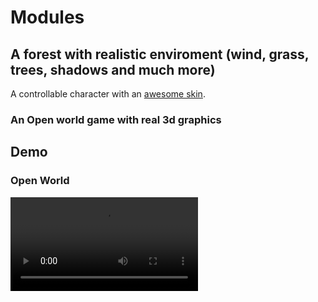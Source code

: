 # Modules
## A forest with realistic enviroment (wind, grass, trees, shadows and much more)  
A controllable character with an <a href="https://www.mixamo.com/">awesome skin</a>.
### An Open world game with real 3d graphics
## Demo
### Open World
<video src="https://user-images.githubusercontent.com/76200263/180404784-c2d10576-ef3f-4ea6-a0a1-06ceec585394.mp4"/>
<video src="https://user-images.githubusercontent.com/76200263/180404141-d4a49447-fdbd-4300-bff1-a40d4f0fc789.mp4"/>
### Parkour Demo  
<video src='https://user-images.githubusercontent.com/76200263/180404784-c2d10576-ef3f-4ea6-a0a1-06ceec585394.mp4' width=180/>  
## Yondo Arrow
<img align="right" width="200" height="360" src="https://mcdn.wallpapersafari.com/medium/80/21/g52nHB.jpg">

An yondo arrow marvel prototype. The Yondu Arrow is a whistle-controlled arrow made from Yaka that uses technology native to the Centaurian people. The Yaka Arrow was Yondu Udonta's favored weapon.  
  
With self-propelling and extremely modulated anti-gravitational technology, the arrows themselves are able to defy gravity and move freely through the air at great speeds as well as being highly durable and sharp.  
till no the arrow is controllable via WASD keys and **still working on more realistic wind particle system.**
   
<br><br><br><br><br>
Still in development phase
<br><br>
## Demo
<!-- ![alt text](https://github.com/Naman0022/Yondo-Arrow/blob/[branch]/image.jpg?raw=true) -->

https://user-images.githubusercontent.com/76200263/180384936-285d9156-d2c1-46e4-b41c-ae9b65c34528.mp4

*Still working on curve motion particle system.
